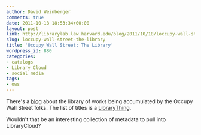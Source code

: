 ```yaml
---
author: David Weinberger
comments: true
date: 2011-10-18 18:53:34+00:00
layout: post
link: http://librarylab.law.harvard.edu/blog/2011/10/18/loccupy-wall-street-the-library/
slug: loccupy-wall-street-the-library
title: 'Occupy Wall Street: The Library'
wordpress_id: 880
categories:
- catalogs
- Library Cloud
- social media
tags:
- ows
---
```


There's a [blog](http://peopleslibrary.wordpress.com/) about the library of works being accumulated by the Occupy Wall Street folks. The list of titles is a [LibraryThing](http://www.librarything.com/catalog.php?view=OWSLibrary&sort=stampREV).

Wouldn't that be an interesting collection of metadata to pull into LibraryCloud?
